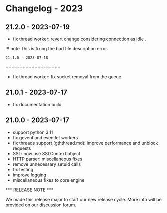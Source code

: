 <span id="news-2023"></span>
# Changelog - 2023

## 21.2.0 - 2023-07-19

- fix thread worker: revert change considering connection as idle . 

!!! note
    This is fixing the bad file description error.
    
    21.1.0 - 2023-07-18


===================

- fix thread worker: fix socket removal from the queue

## 21.0.1 - 2023-07-17

- fix documentation build

## 21.0.0 - 2023-07-17

- support python 3.11
- fix gevent and eventlet workers
- fix threads support (gththread.md): improve performance and unblock requests
- SSL: now use SSLContext object
- HTTP parser: miscellaneous fixes
- remove unnecessary setuid calls
- fix testing
- improve logging
- miscellaneous fixes to core engine

*** RELEASE NOTE ***

We made this release major to start our new release cycle. More info will be provided on our discussion forum.
